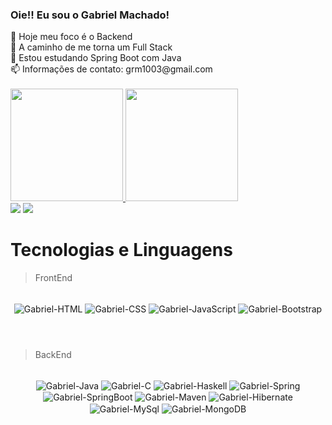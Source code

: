 ### Oie!! Eu sou o Gabriel Machado!
<div "display: row">
 🔭 Hoje meu foco é o Backend <br>
 🔭 A caminho de me torna um Full Stack<br>
 🌱 Estou estudando Spring Boot com Java <br>
 📫 Informações de contato: grm1003@gmail.com <br>
 
 </div><br>
 <div >
  <a href="https://github.com/grm1003">
  <img height="180em" src="https://github-readme-stats.vercel.app/api?username=grm1003&show_icons=true&theme=algolia&include_all_commits=true&count_private=false"/>
  <img height="180em" src="https://github-readme-stats.vercel.app/api/top-langs/?username=grm1003&layout=compact&langs_count=7&theme=algolia"/>
</div>

<div>
  <a href="https://www.instagram.com/gabrielrmachado_/" target="_blank"><img src="https://img.shields.io/badge/-Instagram-%23E4405F?style=for-the-badge&logo=instagram&logoColor=white" target="_blank"></a>
 <a href="https://www.linkedin.com/in/gabriel-rezende-machado-920b18183/" target="_blank"><img src="https://img.shields.io/badge/-LinkedIn-%230077B5?style=for-the-badge&logo=linkedin&logoColor=white" target="_blank"></a> 
  </div>
 
 # Tecnologias e Linguagens

> FrontEnd
<br>
<div align="center" style="display: inline_block;">
  <img align="center" alt="Gabriel-HTML" src="https://img.shields.io/badge/HTML5-E34F26?style=for-the-badge&logo=html5&logoColor=white">
  <img align="center" alt="Gabriel-CSS" src="https://img.shields.io/badge/CSS3-1572B6?style=for-the-badge&logo=css3&logoColor=white">
  <img align="center" alt="Gabriel-JavaScript" src="https://img.shields.io/badge/JavaScript-323330?style=for-the-badge&logo=javascript&logoColor=F7DF1E">
  <img align="center" alt="Gabriel-Bootstrap" src="https://img.shields.io/badge/Bootstrap-563D7C?style=for-the-badge&logo=bootstrap&logoColor=white">  
</div>
<br>

#

> BackEnd 
<br>
<div align="center" style="display: inline_block;">
  <img align="center" alt="Gabriel-Java" src="https://img.shields.io/badge/Java-ED8B00?style=for-the-badge&logo=java&logoColor=white">
 <img align="center" alt="Gabriel-C" src="https://img.shields.io/badge/c-%2300599C.svg?style=for-the-badge&logo=c&logoColor=white">
 <img align="center" alt="Gabriel-Haskell" src="https://img.shields.io/badge/Haskell-5e5086?style=for-the-badge&logo=haskell&logoColor=white">
  <img align="center" alt="Gabriel-Spring" src="https://img.shields.io/badge/Spring-6DB33F?style=for-the-badge&logo=spring&logoColor=white">
  <img align="center" alt="Gabriel-SpringBoot" src="https://img.shields.io/badge/Spring_Boot-F2F4F9?style=for-the-badge&logo=spring-boot">
  <img align="center" alt="Gabriel-Maven" src="https://img.shields.io/badge/Apache%20Maven-C71A36?style=for-the-badge&logo=Apache%20Maven&logoColor=white">
  <img align="center" alt="Gabriel-Hibernate" src="https://img.shields.io/badge/Hibernate-59666C?style=for-the-badge&logo=Hibernate&logoColor=white"> 
  <img align="center" alt="Gabriel-MySql" src="https://img.shields.io/badge/MySQL-005C84?style=for-the-badge&logo=mysql&logoColor=white"> 
   <img align="center" alt="Gabriel-MongoDB" src="https://img.shields.io/badge/MongoDB-%234ea94b.svg?style=for-the-badge&logo=mongodb&logoColor=white"> 
</div>
<br>
